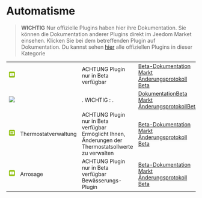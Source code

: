 
# Automatisme


>**WICHTIG**
>Nur offizielle Plugins haben hier ihre Dokumentation. Sie können die Dokumentation anderer Plugins direkt im Jeedom Market einsehen. Klicken Sie bei dem betreffenden Plugin auf Dokumentation.
>Du kannst sehen [hier](https://market.jeedom.com/index.php?v=d&p=market&type=plugin&categorie=automatisation) alle offiziellen Plugins in dieser Kategorie


| | | | |
|--- | --- | --- | ---|
|<img src="lightmanager/beta/lightmanager_icon.png" class="pluginLogo" width="100" />||ACHTUNG Plugin nur in Beta verfügbar<br/>|[Beta-Dokumentation](lightmanager/beta/index.md)<br/>[Markt](https://market.jeedom.com/index.php?v=d&p=market_display&id=4199)<br/>[Änderungsprotokoll Beta](lightmanager/beta/changelog.md)|
|<img src="sunshutter/sunshutter_icon.png" class="pluginLogo" width="100" />||. WICHTIG : .|[Dokumentation](sunshutter/index.md)[Beta](sunshutter/beta/index.md)<br/>[Markt](https://market.jeedom.com/index.php?v=d&p=market_display&id=3793)<br/>[Änderungsprotokoll](sunshutter/changelog.md)[Beta](sunshutter/beta/changelog.md)|
|<img src="thermostatmanager/beta/thermostatmanager_icon.png" class="pluginLogo" width="100" />|Thermostatverwaltung|ACHTUNG Plugin nur in Beta verfügbar<br/>Ermöglicht Ihnen, Änderungen der Thermostatsollwerte zu verwalten|[Beta-Dokumentation](thermostatmanager/beta/index.md)<br/>[Markt](https://market.jeedom.com/index.php?v=d&p=market_display&id=4200)<br/>[Änderungsprotokoll Beta](thermostatmanager/beta/changelog.md)|
|<img src="watering/beta/watering_icon.png" class="pluginLogo" width="100" />|Arrosage|ACHTUNG Plugin nur in Beta verfügbar<br/>Bewässerungs-Plugin|[Beta-Dokumentation](watering/beta/index.md)<br/>[Markt](https://market.jeedom.com/index.php?v=d&p=market_display&id=4198)<br/>[Änderungsprotokoll Beta](watering/beta/changelog.md)|
